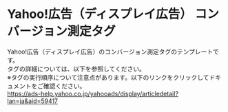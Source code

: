# Yahoo!広告（ディスプレイ広告） コンバージョン測定タグ


Yahoo!広告（ディスプレイ広告）のコンバージョン測定タグのテンプレートです。<br>
タグの詳細については、以下を参照してください。<br>
※タグの実行順序について注意点があります。以下のリンクをクリックしてドキュメントをご確認ください。<br>
https://ads-help.yahoo.co.jp/yahooads/display/articledetail?lan=ja&aid=59417


